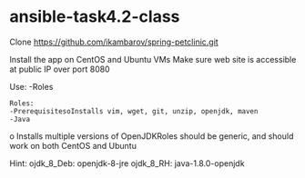 # ansible-task4.2-class
Clone https://github.com/ikambarov/spring-petclinic.git

Install the app on CentOS and Ubuntu VMs
Make sure web site is accessible at public IP over port 8080

Use:
  -Roles
  
    Roles:
    -PrerequisitesoInstalls vim, wget, git, unzip, openjdk, maven
    -Java
    
   o Installs multiple versions of OpenJDKRoles should be generic, and should work on both CentOS and Ubuntu
   
   Hint: ojdk_8_Deb: openjdk-8-jre
         ojdk_8_RH: java-1.8.0-openjdk
